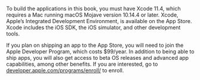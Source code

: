 To build the applications in this book, you must have Xcode 11.4, which requires a Mac running macOS Mojave version 10.14.4 or later. Xcode, Apple’s Integrated Development Environment, is available on the App Store. Xcode includes the iOS SDK, the iOS simulator, and other development tools.

If you plan on shipping an app to the App Store, you will need to join the Apple Developer Program, which costs $99/year. In addition to being able to ship apps, you will also get access to beta OS releases and advanced app capabilities, among other benefits. If you are interested, go to [developer.apple.com/programs/enroll/](https://developer.apple.com/programs/enroll/) to enroll.